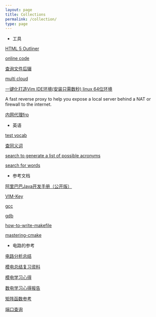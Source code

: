 ```yaml
---
layout: page
title: Collections
permalink: /collection/
type: page
---
```



- 工具

[HTML 5 Outliner](https://gsnedders.html5.org/outliner/)

[online code](http://ideone.com/)

[查询文件后辍](https://fileinfo.com/)

[multi cloud](https://www.multcloud.com/home#add_drive)

[一键化打造Vim IDE环境(安装只需数秒) linux 64位环境](https://github.com/BillWang139967/Vim)

A fast reverse proxy to help you expose a local server behind a NAT or firewall to the internet.

[内网代理frp](https://github.com/fatedier/frp)

- 英语

[test vocab](http://testyourvocab.com/)

[查同义词](http://linggle.com/)

[search to generate a list of possible acronyms](http://acronymify.com/)

[search for words](http://www.netspeak.org)

- 参考文档

[阿里巴巴Java开发手册（公开版）](http://ow3kig4i4.bkt.clouddn.com/reference/%E9%98%BF%E9%87%8C%E5%B7%B4%E5%B7%B4Java%E5%BC%80%E5%8F%91%E6%89%8B%E5%86%8C%EF%BC%88%E5%85%AC%E5%BC%80%E7%89%88%EF%BC%89%20.pdf)

[VIM-Key](http://ow3kig4i4.bkt.clouddn.com/reference/VIM-Key.pdf)

[gcc](http://ow3kig4i4.bkt.clouddn.com/reference/gcc.pdf)

[gdb](http://ow3kig4i4.bkt.clouddn.com/reference/gdb.pdf)

[how-to-write-makefile ](http://ow3kig4i4.bkt.clouddn.com/reference/how-to-write-makefile.pdf)

[mastering-cmake](https://github.com/Akagi201/learning-cmake/blob/master/docs/mastering-cmake.pdf)

- 电路的参考

[电路分析总结](http://www.doc88.com/p-6951840354442.html)

[模电总结复习资料](https://wenku.baidu.com/view/f8fdd6b8a0116c175f0e4859.html)

[模电学习心得](http://www.21ic.com/jichuzhishi/analog/questions/2013-06-13/183632.html)

[数电学习心得报告](http://www.doc88.com/p-9919429220218.html)

[矩阵函数参考](http://ow3kig4i4.bkt.clouddn.com/blog/pdf/matrix_cookbook.pdf)

[端口查询](http://tool.oschina.net/commons?type=7)